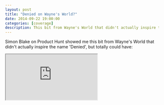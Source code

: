 ```yaml
---
layout: post
title: "Denied on Wayne's World?"
date: 2014-09-22 19:00:00
categories: [coverage]
description: This bit from Wayne's World that didn't actually inspire the name 'Denied', but it totally could have.
---
```


Simon Blake on Product Hunt showed me this bit from Wayne's World that didn't actually inspire the name 'Denied', but totally could have:

<div class="video-container">
  <iframe src="http://www.youtube.com/embed/RD1KqbDdmuE?fs=1&amp;modestbranding=1&amp;showinfo=0&amp;autohide=1&amp;color=white&amp;rel=0&amp;vq=hd720" allowFullscreen></iframe>
</div>